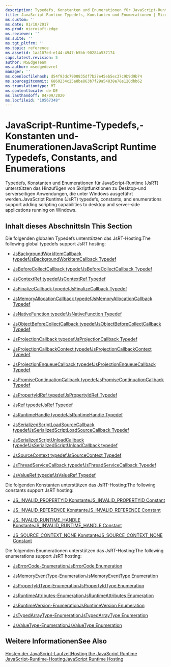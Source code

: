 ```yaml
---
description: Typedefs, Konstanten und Enumerationen für JavaScript-Runtime (JsRT) unterstützen das Hinzufügen von Skriptfunktionen zu Desktop-und serverseitigen Anwendungen, die unter Windows ausgeführt werden.
title: JavaScript-Runtime-Typedefs,-Konstanten und-Enumerationen | Microsoft docs
ms.custom: ''
ms.date: 01/18/2017
ms.prod: microsoft-edge
ms.reviewer: ''
ms.suite: ''
ms.tgt_pltfrm: ''
ms.topic: reference
ms.assetid: 1aa107ed-e144-4947-b5bb-90284a537174
caps.latest.revision: 5
author: MSEdgeTeam
ms.author: msedgedevrel
manager: ''
ms.openlocfilehash: d54f93dc7900835df7b27e45eb5ec37c9b9d9b74
ms.sourcegitcommit: 6860234c25a8be863b7f29a54838e78e120dbb62
ms.translationtype: MT
ms.contentlocale: de-DE
ms.lasthandoff: 04/09/2020
ms.locfileid: "10567348"
---
```

# <span data-ttu-id="07c89-103">JavaScript-Runtime-Typedefs,-Konstanten und-Enumerationen</span><span class="sxs-lookup"><span data-stu-id="07c89-103">JavaScript Runtime Typedefs, Constants, and Enumerations</span></span>
<span data-ttu-id="07c89-104">Typedefs, Konstanten und Enumerationen für JavaScript-Runtime (JsRT) unterstützen das Hinzufügen von Skriptfunktionen zu Desktop-und serverseitigen Anwendungen, die unter Windows ausgeführt werden.</span><span class="sxs-lookup"><span data-stu-id="07c89-104">JavaScript Runtime (JsRT) typedefs, constants, and enumerations support adding scripting capabilities to desktop and server-side applications running on Windows.</span></span>  
  
## <span data-ttu-id="07c89-105">Inhalt dieses Abschnitts</span><span class="sxs-lookup"><span data-stu-id="07c89-105">In This Section</span></span>  
 <span data-ttu-id="07c89-106">Die folgenden globalen Typedefs unterstützen das JsRT-Hosting:</span><span class="sxs-lookup"><span data-stu-id="07c89-106">The following global typedefs support JsRT hosting:</span></span>  
  
-   [<span data-ttu-id="07c89-107">JsBackgroundWorkItemCallback typedef</span><span class="sxs-lookup"><span data-stu-id="07c89-107">JsBackgroundWorkItemCallback Typedef</span></span>](../chakra-hosting/jsbackgroundworkitemcallback-typedef.md)  
  
-   [<span data-ttu-id="07c89-108">JsBeforeCollectCallback typedef</span><span class="sxs-lookup"><span data-stu-id="07c89-108">JsBeforeCollectCallback Typedef</span></span>](../chakra-hosting/jsbeforecollectcallback-typedef.md)  
  
-   [<span data-ttu-id="07c89-109">JsContextRef typedef</span><span class="sxs-lookup"><span data-stu-id="07c89-109">JsContextRef Typedef</span></span>](../chakra-hosting/jscontextref-typedef.md)  
  
-   [<span data-ttu-id="07c89-110">JsFinalizeCallback typedef</span><span class="sxs-lookup"><span data-stu-id="07c89-110">JsFinalizeCallback Typedef</span></span>](../chakra-hosting/jsfinalizecallback-typedef.md)  
  
-   [<span data-ttu-id="07c89-111">JsMemoryAllocationCallback typedef</span><span class="sxs-lookup"><span data-stu-id="07c89-111">JsMemoryAllocationCallback Typedef</span></span>](../chakra-hosting/jsmemoryallocationcallback-typedef.md)  
  
-   [<span data-ttu-id="07c89-112">JsNativeFunction typedef</span><span class="sxs-lookup"><span data-stu-id="07c89-112">JsNativeFunction Typedef</span></span>](../chakra-hosting/jsnativefunction-typedef.md)  
  
-   [<span data-ttu-id="07c89-113">JsObjectBeforeCollectCallback typedef</span><span class="sxs-lookup"><span data-stu-id="07c89-113">JsObjectBeforeCollectCallback Typedef</span></span>](../chakra-hosting/jsobjectbeforecollectcallback-typedef.md)  
  
-   [<span data-ttu-id="07c89-114">JsProjectionCallback typedef</span><span class="sxs-lookup"><span data-stu-id="07c89-114">JsProjectionCallback Typedef</span></span>](../chakra-hosting/jsprojectioncallback-typedef.md)  
  
-   [<span data-ttu-id="07c89-115">JsProjectionCallbackContext typedef</span><span class="sxs-lookup"><span data-stu-id="07c89-115">JsProjectionCallbackContext Typedef</span></span>](../chakra-hosting/jsprojectioncallbackcontext-typedef.md)  
  
-   [<span data-ttu-id="07c89-116">JsProjectionEnqueueCallback typedef</span><span class="sxs-lookup"><span data-stu-id="07c89-116">JsProjectionEnqueueCallback Typedef</span></span>](../chakra-hosting/jsprojectionenqueuecallback-typedef.md)  
  
-   [<span data-ttu-id="07c89-117">JsPromiseContinuationCallback typedef</span><span class="sxs-lookup"><span data-stu-id="07c89-117">JsPromiseContinuationCallback Typedef</span></span>](../chakra-hosting/jspromisecontinuationcallback-typedef.md)  
  
-   [<span data-ttu-id="07c89-118">JsPropertyIdRef typedef</span><span class="sxs-lookup"><span data-stu-id="07c89-118">JsPropertyIdRef Typedef</span></span>](../chakra-hosting/jspropertyidref-typedef.md)  
  
-   [<span data-ttu-id="07c89-119">JsRef typedef</span><span class="sxs-lookup"><span data-stu-id="07c89-119">JsRef Typedef</span></span>](../chakra-hosting/jsref-typedef.md)  
  
-   [<span data-ttu-id="07c89-120">JsRuntimeHandle typedef</span><span class="sxs-lookup"><span data-stu-id="07c89-120">JsRuntimeHandle Typedef</span></span>](../chakra-hosting/jsruntimehandle-typedef.md)  
  
-   [<span data-ttu-id="07c89-121">JsSerializedScriptLoadSourceCallback typedef</span><span class="sxs-lookup"><span data-stu-id="07c89-121">JsSerializedScriptLoadSourceCallback Typedef</span></span>](../chakra-hosting/jsserializedscriptloadsourcecallback-typedef.md)  
  
-   [<span data-ttu-id="07c89-122">JsSerializedScriptUnloadCallback typedef</span><span class="sxs-lookup"><span data-stu-id="07c89-122">JsSerializedScriptUnloadCallback typedef</span></span>](../chakra-hosting/jsserializedscriptunloadcallback-typedef.md)  
  
-   [<span data-ttu-id="07c89-123">JsSourceContext typedef</span><span class="sxs-lookup"><span data-stu-id="07c89-123">JsSourceContext Typedef</span></span>](../chakra-hosting/jssourcecontext-typedef.md)  
  
-   [<span data-ttu-id="07c89-124">JsThreadServiceCallback typedef</span><span class="sxs-lookup"><span data-stu-id="07c89-124">JsThreadServiceCallback Typedef</span></span>](../chakra-hosting/jsthreadservicecallback-typedef.md)  
  
-   [<span data-ttu-id="07c89-125">JsValueRef typedef</span><span class="sxs-lookup"><span data-stu-id="07c89-125">JsValueRef Typedef</span></span>](../chakra-hosting/jsvalueref-typedef.md)  
  
 <span data-ttu-id="07c89-126">Die folgenden Konstanten unterstützen das JsRT-Hosting:</span><span class="sxs-lookup"><span data-stu-id="07c89-126">The following constants support JsRT hosting:</span></span>  
  
-   [<span data-ttu-id="07c89-127">JS_INVALID_PROPERTYID Konstante</span><span class="sxs-lookup"><span data-stu-id="07c89-127">JS_INVALID_PROPERTYID Constant</span></span>](../chakra-hosting/js-invalid-propertyid-constant.md)  
  
-   [<span data-ttu-id="07c89-128">JS_INVALID_REFERENCE Konstante</span><span class="sxs-lookup"><span data-stu-id="07c89-128">JS_INVALID_REFERENCE Constant</span></span>](../chakra-hosting/js-invalid-reference-constant.md)  
  
-   [<span data-ttu-id="07c89-129">JS_INVALID_RUNTIME_HANDLE Konstante</span><span class="sxs-lookup"><span data-stu-id="07c89-129">JS_INVALID_RUNTIME_HANDLE Constant</span></span>](../chakra-hosting/js-invalid-runtime-handle-constant.md)  
  
-   [<span data-ttu-id="07c89-130">JS_SOURCE_CONTEXT_NONE Konstante</span><span class="sxs-lookup"><span data-stu-id="07c89-130">JS_SOURCE_CONTEXT_NONE Constant</span></span>](../chakra-hosting/js-source-context-none-constant.md)  
  
 <span data-ttu-id="07c89-131">Die folgenden Enumerationen unterstützen das JsRT-Hosting:</span><span class="sxs-lookup"><span data-stu-id="07c89-131">The following enumerations support JsRT hosting:</span></span>  
  
-   [<span data-ttu-id="07c89-132">JsErrorCode-Enumeration</span><span class="sxs-lookup"><span data-stu-id="07c89-132">JsErrorCode Enumeration</span></span>](../chakra-hosting/jserrorcode-enumeration.md)  
  
-   [<span data-ttu-id="07c89-133">JsMemoryEventType-Enumeration</span><span class="sxs-lookup"><span data-stu-id="07c89-133">JsMemoryEventType Enumeration</span></span>](../chakra-hosting/jsmemoryeventtype-enumeration.md)  
  
-   [<span data-ttu-id="07c89-134">JsPropertyIdType-Enumeration</span><span class="sxs-lookup"><span data-stu-id="07c89-134">JsPropertyIdType Enumeration</span></span>](../chakra-hosting/jspropertyidtype-enumeration.md)  
  
-   [<span data-ttu-id="07c89-135">JsRuntimeAttributes-Enumeration</span><span class="sxs-lookup"><span data-stu-id="07c89-135">JsRuntimeAttributes Enumeration</span></span>](../chakra-hosting/jsruntimeattributes-enumeration.md)  
  
-   [<span data-ttu-id="07c89-136">JsRuntimeVersion-Enumeration</span><span class="sxs-lookup"><span data-stu-id="07c89-136">JsRuntimeVersion Enumeration</span></span>](../chakra-hosting/jsruntimeversion-enumeration.md)  
  
-   [<span data-ttu-id="07c89-137">JsTypedArrayType-Enumeration</span><span class="sxs-lookup"><span data-stu-id="07c89-137">JsTypedArrayType Enumeration</span></span>](../chakra-hosting/jstypedarraytype-enumeration.md)  
  
-   [<span data-ttu-id="07c89-138">JsValueType-Enumeration</span><span class="sxs-lookup"><span data-stu-id="07c89-138">JsValueType Enumeration</span></span>](../chakra-hosting/jsvaluetype-enumeration.md)  
  
## <span data-ttu-id="07c89-139">Weitere Informationen</span><span class="sxs-lookup"><span data-stu-id="07c89-139">See Also</span></span>  
 [<span data-ttu-id="07c89-140">Hosten der JavaScript-Laufzeit</span><span class="sxs-lookup"><span data-stu-id="07c89-140">Hosting the JavaScript Runtime</span></span>](../chakra-hosting/hosting-the-javascript-runtime.md)   
 [<span data-ttu-id="07c89-141">JavaScript-Runtime-Hosting</span><span class="sxs-lookup"><span data-stu-id="07c89-141">JavaScript Runtime Hosting</span></span>](../javascript-runtime-hosting.md)